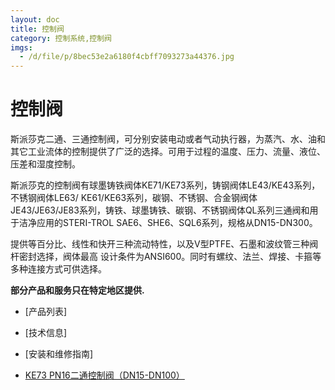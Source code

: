 ```yaml
---
layout: doc
title: 控制阀
category: 控制系统,控制阀
imgs:
  - /d/file/p/8bec53e2a6180f4cbff7093273a44376.jpg
---
```


# 控制阀

斯派莎克二通、三通控制阀，可分别安装电动或者气动执行器，为蒸汽、水、油和其它工业流体的控制提供了广泛的选择。可用于过程的温度、压力、流量、液位、压差和湿度控制。

斯派莎克的控制阀有球墨铸铁阀体KE71/KE73系列，铸钢阀体LE43/KE43系列，不锈钢阀体LE63/ KE61/KE63系列，碳钢、不锈钢、合金钢阀体JE43/JE63/JE83系列，铸铁、球墨铸铁、碳钢、不锈钢阀体QL系列三通阀和用于洁净应用的STERI-TROL SAE6、SHE6、SQL6系列，规格从DN15-DN300。

提供等百分比、线性和快开三种流动特性，以及V型PTFE、石墨和波纹管三种阀杆密封选择，阀体最高 设计条件为ANSI600。同时有螺纹、法兰、焊接、卡箍等多种连接方式可供选择。

**部分产品和服务只在特定地区提供.**

- [产品列表]
- [技术信息]
- [安装和维修指南]

- [KE73 PN16二通控制阀（DN15-DN100）](/control-valves/KE73.html 'KE73 PN16二通控制阀（DN15-DN100）')
